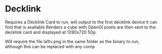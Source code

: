 Decklink
=============
Requires a Decklink Card to run, will output to the first decklink device it can find that is avaliable
Renders a cube with OpenGl pixels are then sent to the decklink card and displayed at 1280x720 50p.

Will require the file la1tv.png in the same folder as the binary to run, although this can be replaced with any comp